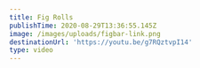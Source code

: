 ```yaml
---
title: Fig Rolls
publishTime: 2020-08-29T13:36:55.145Z
image: /images/uploads/figbar-link.png
destinationUrl: 'https://youtu.be/g7RQztvpI14'
type: video
---
```



